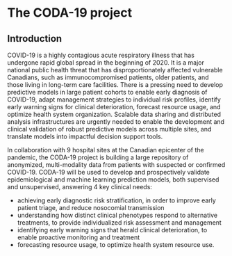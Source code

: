 # The CODA-19 project

## Introduction

COVID-19 is a highly contagious acute respiratory illness that has undergone rapid global spread in the beginning of 2020. It is a major national public health threat that has disproportionately affected vulnerable Canadians, such as immunocompromised patients, older patients, and those living in long-term care facilities. There is a pressing need to develop predictive models in large patient cohorts to enable early diagnosis of COVID-19, adapt management strategies to individual risk profiles, identify early warning signs for clinical deterioration, forecast resource usage, and optimize health system organization. Scalable data sharing and distributed analysis infrastructures are urgently needed to enable the development and clinical validation of robust predictive models across multiple sites, and translate models into impactful decision support tools.

In collaboration with 9 hospital sites at the Canadian epicenter of the pandemic, the CODA-19 project is building a large repository of anonymized, multi-modality data from patients with suspected or confirmed COVID-19. CODA-19 will be used to develop and prospectively validate epidemiological and machine learning prediction models, both supervised and unsupervised, answering 4 key clinical needs: 

* achieving early diagnostic risk stratification, in order to improve early patient triage, and reduce nosocomial transmission
* understanding how distinct clinical phenotypes respond to alternative treatments, to provide individualized risk assessment and management
* identifying early warning signs that herald clinical deterioration, to enable proactive monitoring and treatment
* forecasting resource usage, to optimize health system resource use. 
